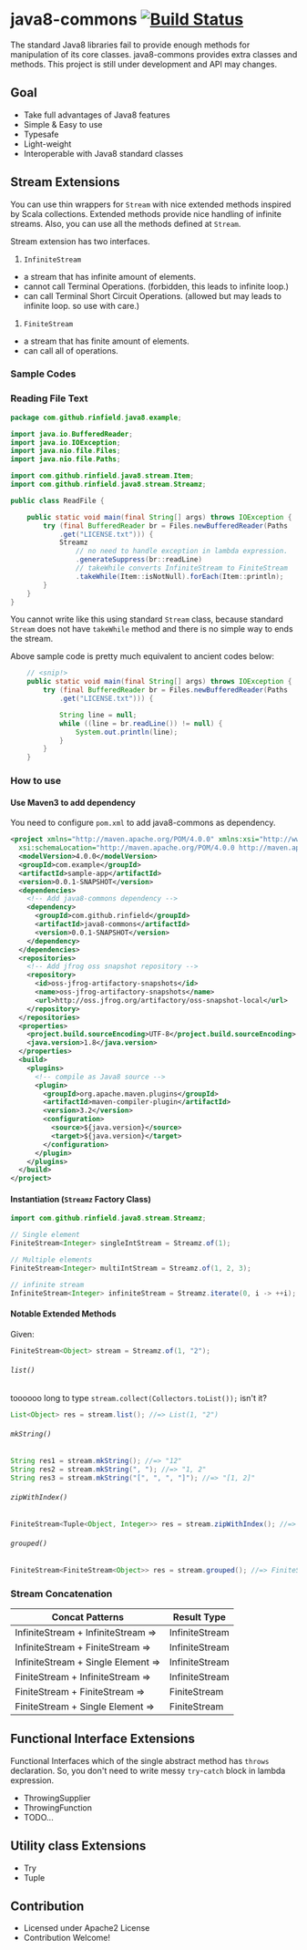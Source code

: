 # java8-commons [![Build Status](https://travis-ci.org/rinfield/java8-commons.svg?branch=master)](https://travis-ci.org/rinfield/java8-commons)

The standard Java8 libraries fail to provide enough methods for manipulation of
 its core classes. java8-commons provides extra classes and methods.
 This project is still under development and API may changes.

## Goal
 * Take full advantages of Java8 features
 * Simple & Easy to use
 * Typesafe
 * Light-weight
 * Interoperable with Java8 standard classes


## Stream Extensions
You can use thin wrappers for `Stream` with nice extended methods inspired by
 Scala collections. Extended methods provide nice handling of infinite streams.
 Also, you can use all the methods defined at `Stream`. 

Stream extension has two interfaces.
 1. `InfiniteStream`
  * a stream that has infinite amount of elements.
  * cannot call Terminal Operations. (forbidden, this leads to infinite loop.)
  * can call Terminal Short Circuit Operations. 
    (allowed but may leads to infinite loop. so use with care.)
 1. `FiniteStream`
  * a stream that has finite amount of elements.
  * can call all of operations.


### Sample Codes
### Reading File Text
```java
package com.github.rinfield.java8.example;

import java.io.BufferedReader;
import java.io.IOException;
import java.nio.file.Files;
import java.nio.file.Paths;

import com.github.rinfield.java8.stream.Item;
import com.github.rinfield.java8.stream.Streamz;

public class ReadFile {

    public static void main(final String[] args) throws IOException {
        try (final BufferedReader br = Files.newBufferedReader(Paths
            .get("LICENSE.txt"))) {
            Streamz
                // no need to handle exception in lambda expression.
                .generateSuppress(br::readLine)
                // takeWhile converts InfiniteStream to FiniteStream
                .takeWhile(Item::isNotNull).forEach(Item::println);
        }
    }
}
```
You cannot write like this using standard `Stream` class, because standard
 `Stream` does not have `takeWhile` method and there is no simple way to ends
 the stream.

Above sample code is pretty much equivalent to ancient codes below:
```java
    // <snip!>
    public static void main(final String[] args) throws IOException {
        try (final BufferedReader br = Files.newBufferedReader(Paths
            .get("LICENSE.txt"))) {

            String line = null;
            while ((line = br.readLine()) != null) {
                System.out.println(line);
            }
        }
    }
```


### How to use
#### Use Maven3 to add dependency
You need to configure `pom.xml` to add java8-commons as dependency.

```xml
<project xmlns="http://maven.apache.org/POM/4.0.0" xmlns:xsi="http://www.w3.org/2001/XMLSchema-instance"
  xsi:schemaLocation="http://maven.apache.org/POM/4.0.0 http://maven.apache.org/xsd/maven-4.0.0.xsd">
  <modelVersion>4.0.0</modelVersion>
  <groupId>com.example</groupId>
  <artifactId>sample-app</artifactId>
  <version>0.0.1-SNAPSHOT</version>
  <dependencies>
    <!-- Add java8-commons dependency -->
    <dependency>
      <groupId>com.github.rinfield</groupId>
      <artifactId>java8-commons</artifactId>
      <version>0.0.1-SNAPSHOT</version>
    </dependency>
  </dependencies>
  <repositories>
    <!-- Add jfrog oss snapshot repository -->
    <repository>
      <id>oss-jfrog-artifactory-snapshots</id>
      <name>oss-jfrog-artifactory-snapshots</name>
      <url>http://oss.jfrog.org/artifactory/oss-snapshot-local</url>
    </repository>
  </repositories>
  <properties>
    <project.build.sourceEncoding>UTF-8</project.build.sourceEncoding>
    <java.version>1.8</java.version>
  </properties>
  <build>
    <plugins>
      <!-- compile as Java8 source -->
      <plugin>
        <groupId>org.apache.maven.plugins</groupId>
        <artifactId>maven-compiler-plugin</artifactId>
        <version>3.2</version>
        <configuration>
          <source>${java.version}</source>
          <target>${java.version}</target>
        </configuration>
      </plugin>
    </plugins>
  </build>
</project>
```


#### Instantiation (`Streamz` Factory Class)
```java
import com.github.rinfield.java8.stream.Streamz;

// Single element
FiniteStream<Integer> singleIntStream = Streamz.of(1);

// Multiple elements
FiniteStream<Integer> multiIntStream = Streamz.of(1, 2, 3);

// infinite stream
InfiniteStream<Integer> infiniteStream = Streamz.iterate(0, i -> ++i);
```

#### Notable Extended Methods
Given: 
```java
FiniteStream<Object> stream = Streamz.of(1, "2");
```

###### `list()`
toooooo long to type `stream.collect(Collectors.toList());` isn't it?
```java
List<Object> res = stream.list(); //=> List(1, "2")
```

###### `mkString()`
```java
String res1 = stream.mkString(); //=> "12"
String res2 = stream.mkString(", "); //=> "1, 2"
String res3 = stream.mkString("[", ", ", "]"); //=> "[1, 2]"
```

###### `zipWithIndex()`
```java
FiniteStream<Tuple<Object, Integer>> res = stream.zipWithIndex(); //=> FiniteStream(Tuple(1, 0), Tuple("2", 1))
```

###### `grouped()`
```java
FiniteStream<FiniteStream<Object>> res = stream.grouped(); //=> FiniteStream(FiniteStream(1, "2"))
```


### Stream Concatenation
 Concat Patterns                    | Result Type   
 ---------------------------------- | --------------
 InfiniteStream + InfiniteStream => | InfiniteStream
 InfiniteStream + FiniteStream   => | InfiniteStream
 InfiniteStream + Single Element => | InfiniteStream
 FiniteStream   + InfiniteStream => | InfiniteStream
 FiniteStream   + FiniteStream   => | FiniteStream
 FiniteStream   + Single Element => | FiniteStream


## Functional Interface Extensions
Functional Interfaces which of the single abstract method has `throws` declaration.
So, you don't need to write messy `try`-`catch` block in lambda expression.
 * ThrowingSupplier
 * ThrowingFunction
 * TODO...


## Utility class Extensions
 * Try
 * Tuple
 
 
## Contribution
 * Licensed under Apache2 License
 * Contribution Welcome! 